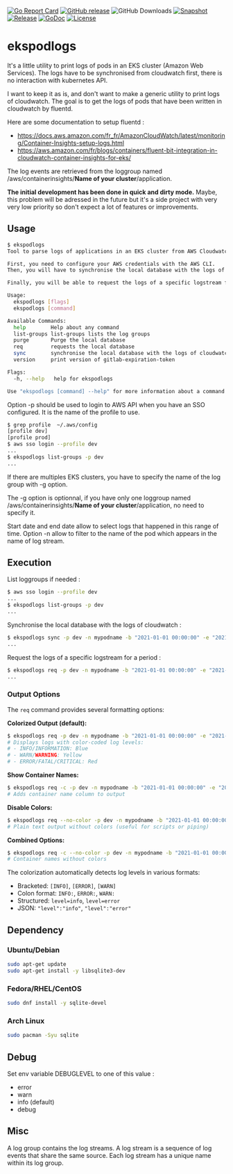 [![Go Report Card](https://goreportcard.com/badge/github.com/sgaunet/ekspodlogs)](https://goreportcard.com/report/github.com/sgaunet/ekspodlogs)
[![GitHub release](https://img.shields.io/github/release/sgaunet/ekspodlogs.svg)](https://github.com/sgaunet/ekspodlogs/releases/latest)
![GitHub Downloads](https://img.shields.io/github/downloads/sgaunet/ekspodlogs/total)
[![Snapshot](https://github.com/sgaunet/ekspodlogs/actions/workflows/snapshot.yml/badge.svg)](https://github.com/sgaunet/ekspodlogs/actions/workflows/snapshot.yml)
[![Release](https://github.com/sgaunet/ekspodlogs/actions/workflows/release.yml/badge.svg)](https://github.com/sgaunet/ekspodlogs/actions/workflows/release.yml)
[![GoDoc](https://godoc.org/github.com/sgaunet/ekspodlogs?status.svg)](https://godoc.org/github.com/sgaunet/ekspodlogs)
[![License](https://img.shields.io/github/license/sgaunet/ekspodlogs.svg)](LICENSE)

# ekspodlogs

It's a little utility to print logs of pods in an EKS cluster (Amazon Web Services). The logs have to be synchronised from cloudwatch first, there is no interaction with kubernetes API.

I want to keep it as is, and don't want to make a generic utility to print logs of cloudwatch. The goal is to get the logs of pods that have been written in cloudwatch by fluentd.

Here are some documentation to setup fluentd :

* https://docs.aws.amazon.com/fr_fr/AmazonCloudWatch/latest/monitoring/Container-Insights-setup-logs.html
* https://aws.amazon.com/fr/blogs/containers/fluent-bit-integration-in-cloudwatch-container-insights-for-eks/

The log events are retrieved from the loggroup named /aws/containerinsights/**Name of your cluster**/application.

**The initial development has been done in quick and dirty mode.** Maybe, this problem will be adressed in the future but it's a side project with very very low priority so don't expect a lot of features or improvements.

## Usage

```bash
$ ekspodlogs
Tool to parse logs of applications in an EKS cluster from AWS Cloudwatch

First, you need to configure your AWS credentials with the AWS CLI.
Then, you will have to synchronise the local database with the logs of cloudwatch for a period.

Finally, you will be able to request the logs of a specific logstream for a period.

Usage:
  ekspodlogs [flags]
  ekspodlogs [command]

Available Commands:
  help        Help about any command
  list-groups list-groups lists the log groups
  purge       Purge the local database
  req         requests the local database
  sync        synchronise the local database with the logs of cloudwatch
  version     print version of gitlab-expiration-token

Flags:
  -h, --help   help for ekspodlogs

Use "ekspodlogs [command] --help" for more information about a command.
```

Option -p should be used to login to AWS API when you have an SSO configured. It is the name of the profile to use.

```bash
$ grep profile  ~/.aws/config 
[profile dev]
[profile prod]
$ aws sso login --profile dev
...
$ ekspodlogs list-groups -p dev
...
```

If there are multiples EKS clusters, you have to specify the name of the log group with -g option.

The -g option is optionnal, if you have only one loggroup named /aws/containerinsights/**Name of your cluster**/application, no need to specify it.

Start date and end date allow to select logs that happened in this range of time.
Option -n allow to filter to the name of the pod which appears in the name of log stream.

## Execution

List loggroups if needed :

```bash
$ aws sso login --profile dev
...
$ ekspodlogs list-groups -p dev
...
```

Synchronise the local database with the logs of cloudwatch :

```bash
$ ekspodlogs sync -p dev -n mypodname -b "2021-01-01 00:00:00" -e "2021-01-01 23:59:59"
...
```

Request the logs of a specific logstream for a period :

```bash
$ ekspodlogs req -p dev -n mypodname -b "2021-01-01 00:00:00" -e "2021-01-01 23:59:59"
...
```

### Output Options

The `req` command provides several formatting options:

**Colorized Output (default):**
```bash
$ ekspodlogs req -p dev -n mypodname -b "2021-01-01 00:00:00" -e "2021-01-01 23:59:59"
# Displays logs with color-coded log levels:
# - INFO/INFORMATION: Blue
# - WARN/WARNING: Yellow  
# - ERROR/FATAL/CRITICAL: Red
```

**Show Container Names:**
```bash
$ ekspodlogs req -c -p dev -n mypodname -b "2021-01-01 00:00:00" -e "2021-01-01 23:59:59"
# Adds container name column to output
```

**Disable Colors:**
```bash
$ ekspodlogs req --no-color -p dev -n mypodname -b "2021-01-01 00:00:00" -e "2021-01-01 23:59:59"
# Plain text output without colors (useful for scripts or piping)
```

**Combined Options:**
```bash
$ ekspodlogs req -c --no-color -p dev -n mypodname -b "2021-01-01 00:00:00" -e "2021-01-01 23:59:59"
# Container names without colors
```

The colorization automatically detects log levels in various formats:
- Bracketed: `[INFO]`, `[ERROR]`, `[WARN]`
- Colon format: `INFO:`, `ERROR:`, `WARN:`
- Structured: `level=info`, `level=error`
- JSON: `"level":"info"`, `"level":"error"`

## Dependency

### Ubuntu/Debian

```bash
sudo apt-get update
sudo apt-get install -y libsqlite3-dev
```

### Fedora/RHEL/CentOS

```bash
sudo dnf install -y sqlite-devel
```

### Arch Linux

```bash
sudo pacman -Syu sqlite
```

## Debug

Set env variable DEBUGLEVEL to one of this value :

* error
* warn
* info (default)
* debug

## Misc

A log group contains the log streams. A log stream is a sequence of log events that share the same source. Each log stream has a unique name within its log group.
